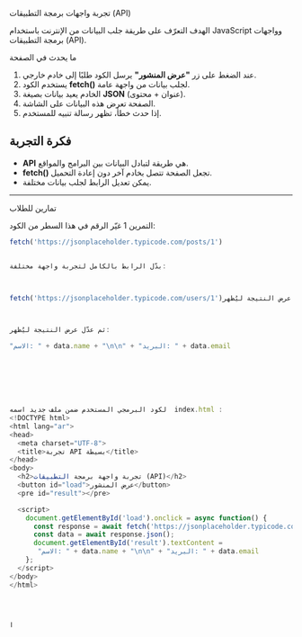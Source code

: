   تجربة واجهات برمجة التطبيقات (API)

 الهدف
التعرّف على طريقة جلب البيانات من الإنترنت باستخدام JavaScript وواجهات برمجة التطبيقات (API).
 


ما يحدث في الصفحة
1. عند الضغط على زر **"عرض المنشور"** يرسل الكود طلبًا إلى خادم خارجي.  
2. يستخدم الكود **fetch()** لجلب بيانات من واجهة عامة.  
3. الخادم يعيد بيانات بصيغة **JSON** (عنوان + محتوى).  
4. الصفحة تعرض هذه البيانات على الشاشة.  
5. إذا حدث خطأ، تظهر رسالة تنبيه للمستخدم.

## فكرة التجربة
- **API** هي طريقة لتبادل البيانات بين البرامج والمواقع.  
- **fetch()** تجعل الصفحة تتصل بخادم آخر دون إعادة التحميل.  
- يمكن تعديل الرابط لجلب بيانات مختلفة.

---

  تمارين للطلاب

 التمرين 1
غيّر الرقم في هذا السطر من الكود:
```javascript
fetch('https://jsonplaceholder.typicode.com/posts/1')


بدّل الرابط بالكامل لتجربة واجهة مختلفة:



fetch('https://jsonplaceholder.typicode.com/users/1')ثم عدّل عرض النتيجة ليُظهر:



ثم عدّل عرض النتيجة ليُظهر:

"الاسم: " + data.name + "\n\n" + "البريد: " + data.email







لكود البرمجي المستخدم ضمن ملف جديد اسمه  index.html :
<!DOCTYPE html>
<html lang="ar">
<head>
  <meta charset="UTF-8">
  <title>تجربة API بسيطة</title>
</head>
<body>
  <h2>تجربة واجهة برمجة التطبيقات (API)</h2>
  <button id="load">عرض المنشور</button>
  <pre id="result"></pre>

  <script>
    document.getElementById('load').onclick = async function() {
      const response = await fetch('https://jsonplaceholder.typicode.com/users/3');
      const data = await response.json();
      document.getElementById('result').textContent = 
       "الاسم: " + data.name + "\n\n" + "البريد: " + data.email
    };
  </script>
</body>
</html>




ا
